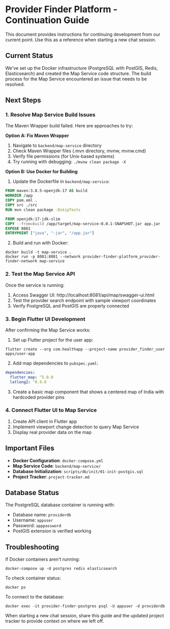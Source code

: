 # Provider Finder Platform - Continuation Guide

This document provides instructions for continuing development from our current point. Use this as a reference when starting a new chat session.

## Current Status

We've set up the Docker infrastructure (PostgreSQL with PostGIS, Redis, Elasticsearch) and created the Map Service code structure. The build process for the Map Service encountered an issue that needs to be resolved.

## Next Steps

### 1. Resolve Map Service Build Issues

The Maven Wrapper build failed. Here are approaches to try:

**Option A: Fix Maven Wrapper**
1. Navigate to `backend/map-service` directory
2. Check Maven Wrapper files (.mvn directory, mvnw, mvnw.cmd)
3. Verify file permissions (for Unix-based systems)
4. Try running with debugging: `./mvnw clean package -X`

**Option B: Use Docker for Building**
1. Update the Dockerfile in `backend/map-service`:
```dockerfile
FROM maven:3.8.5-openjdk-17 AS build
WORKDIR /app
COPY pom.xml .
COPY src ./src
RUN mvn clean package -DskipTests

FROM openjdk:17-jdk-slim
COPY --from=build /app/target/map-service-0.0.1-SNAPSHOT.jar app.jar
EXPOSE 8081
ENTRYPOINT ["java", "-jar", "/app.jar"]
```

2. Build and run with Docker:
```
docker build -t map-service .
docker run -p 8081:8081 --network provider-finder-platform_provider-finder-network map-service
```

### 2. Test the Map Service API

Once the service is running:
1. Access Swagger UI: http://localhost:8081/api/map/swagger-ui.html
2. Test the provider search endpoint with sample viewport coordinates
3. Verify PostgreSQL and PostGIS are properly connected

### 3. Begin Flutter UI Development

After confirming the Map Service works:
1. Set up Flutter project for the user app:
```
flutter create --org com.healthapp --project-name provider_finder_user apps/user-app
```

2. Add map dependencies to `pubspec.yaml`:
```yaml
dependencies:
  flutter_map: ^5.0.0
  latlong2: ^0.9.0
```

3. Create a basic map component that shows a centered map of India with hardcoded provider pins

### 4. Connect Flutter UI to Map Service

1. Create API client in Flutter app
2. Implement viewport change detection to query Map Service
3. Display real provider data on the map

## Important Files

- **Docker Configuration**: `docker-compose.yml`
- **Map Service Code**: `backend/map-service/`
- **Database Initialization**: `scripts/db/init/01-init-postgis.sql`
- **Project Tracker**: `project-tracker.md`

## Database Status

The PostgreSQL database container is running with:
- Database name: `providerdb`
- Username: `appuser`
- Password: `apppassword`
- PostGIS extension is verified working

## Troubleshooting

If Docker containers aren't running:
```
docker-compose up -d postgres redis elasticsearch
```

To check container status:
```
docker ps
```

To connect to the database:
```
docker exec -it provider-finder-postgres psql -U appuser -d providerdb
```

When starting a new chat session, share this guide and the updated project tracker to provide context on where we left off.